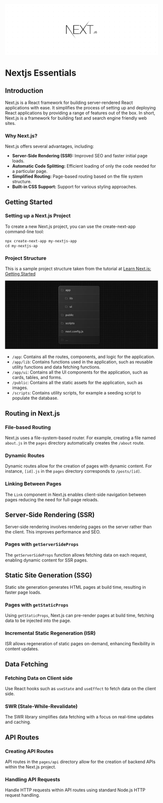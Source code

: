 <img src='./images/cover.png'>

# Nextjs Essentials

## Introduction

Next.js is a React framework for building server-rendered React applications with ease. It simplifies the process of setting up and deploying React applications by providing a range of features out of the box.
In short, Next.js is a framework for building fast and search engine friendly web sites.

### Why Next.js?

Next.js offers several advantages, including:

- **Server-Side Rendering (SSR):** Improved SEO and faster initial page loads.
- **Automatic Code Splitting:** Efficient loading of only the code needed for a particular page.
- **Simplified Routing:** Page-based routing based on the file system structure.
- **Built-in CSS Support:** Support for various styling approaches.


## Getting Started

### Setting up a Next.js Project

To create a new Next.js project, you can use the create-next-app command-line tool:

```
npx create-next-app my-nextjs-app
cd my-nextjs-ap
```

### Project Structure

This is a sample project structure taken from the tutorial at [Learn Next.js: Getting Started](https://nextjs.org/learn/dashboard-app/getting-started)

<img src='./images/folder-structure.png'>

- `/app`: Contains all the routes, components, and logic for the application.
- `/app/lib`: Contains functions used in the application, such as reusable utility functions and data fetching functions.
- `/app/ui`: Contains all the UI components for the application, such as cards, tables, and forms.
- `/public`: Contains all the static assets for the application, such as images.
- `/scripts`: Contains utility scripts, for example a seeding script to populate the database.


## Routing in Next.js

### File-based Routing

Next.js uses a file-system-based router. For example, creating a file named `about.js` in the `pages` directory automatically creates the `/about` route.

### Dynamic Routes

Dynamic routes allow for the creation of pages with dynamic content. For instance, `[id].js` in the `pages` directory corresponds to `/posts/[id]`.

### Linking Between Pages

The `Link` component in Next.js enables client-side navigation between pages reducing the need for full-page reloads.

## Server-Side Rendering (SSR)

Server-side rendering involves rendering pages on the server rather than the client. This improves performance and SEO.

### Pages with `getServerSideProps`

The `getServerSideProps` function allows fetching data on each request, enabling dynamic content for SSR pages.


## Static Site Generation (SSG)

Static site generation generates HTML pages at build time, resulting in faster page loads.

### Pages with `getStaticProps`

Using `getStaticProps`, Next.js can pre-render pages at build time, fetching data to be injected into the page.

### Incremental Static Regeneration (ISR)

ISR allows regeneration of static pages on-demand, enhancing flexibility in content updates.


## Data Fetching

### Fetching Data on Client side

Use React hooks such as `useState` and `useEffect` to fetch data on the client side.

### SWR (Stale-While-Revalidate)

The SWR library simplifies data fetching with a focus on real-time updates and caching.


## API Routes

### Creating API Routes

API routes in the `pages/api` directory allow for the creation of backend APIs within the Next.js project.

### Handling API Requests

Handle HTTP requests within API routes using standard Node.js HTTP request handling.
